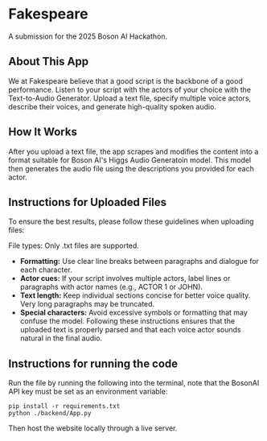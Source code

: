 # Fakespeare
A submission for the 2025 Boson AI Hackathon.
## About This App
We at Fakespeare believe that a good script is the backbone of a good performance. Listen to your script with the actors of your choice with the Text-to-Audio Generator. Upload a text file, specify multiple voice actors, describe their voices, and generate high-quality spoken audio.

## How It Works
After you upload a text file, the app scrapes and modifies the content into a format suitable for Boson AI's Higgs Audio Generatoin model. This model then generates the audio file using the descriptions you provided for each actor.

## Instructions for Uploaded Files
To ensure the best results, please follow these guidelines when uploading files:

File types: Only .txt files are supported.
- **Formatting:** Use clear line breaks between paragraphs and dialogue for each character.
- **Actor cues:** If your script involves multiple actors, label lines or paragraphs with actor names (e.g., ACTOR 1 or JOHN).
- **Text length:** Keep individual sections concise for better voice quality. Very long paragraphs may be truncated.
- **Special characters:** Avoid excessive symbols or formatting that may confuse the model.
Following these instructions ensures that the uploaded text is properly parsed and that each voice actor sounds natural in the final audio.

## Instructions for running the code
Run the file by running the following into the terminal, note that the BosonAI API key must be set as an environment variable:

```
pip install -r requirements.txt
python ./backend/App.py
```

Then host the website locally through a live server.
